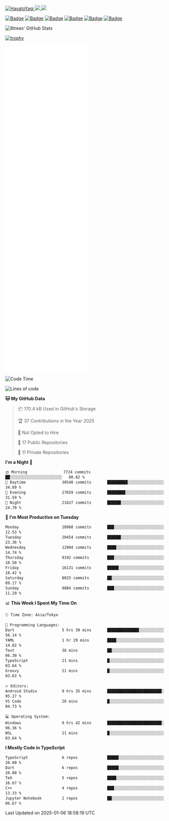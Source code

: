 <!-- Badges -->
<p>
  <a href="https://github.com/HayatoYagi/HayatoYagi/">
    <img src="https://komarev.com/ghpvc/?username=HayatoYagi" alt="HayatoYagi" />
  </a>
  <a href="https://github.com/HayatoYagi">
    <img height="20" src="https://img.shields.io/github/followers/HayatoYagi?label=follow&logo=github&style=flat" />
  </a>
  <a href="http://twitter.com/HayatoYagi1013">
    <img height="20" src="https://img.shields.io/twitter/follow/HayatoYagi1013?label=Twitter&logo=twitter&style=flat" />
  </a>
  
  [![Badge](https://cp-logo.vercel.app/atcoder/HayatoY?logo=true)](https://atcoder.jp/users/HayatoY)
  [![Badge](https://cp-logo.vercel.app/codeforces/HayatoY?logo=true)](http://codeforces.com/profile/HayatoY)
  [![Badge](https://cp-logo.vercel.app/topcoder/HayatoY1013?logo=true)](https://www.topcoder.com/members/HayatoY1013/details/?track=DATA_SCIENCE&subTrack=SRM)
  [![Badge](https://cp-logo.vercel.app/yukicoder/HayatoY?logo=true)](https://yukicoder.me/users/4386)
  [![Badge](https://cp-logo.vercel.app/leetcode/hayatoy1013?logo=true)](https://leetcode.com/hayatoy1013/)
  [![Badge](https://cp-logo.vercel.app/codechef/hayato_y?logo=true)](https://www.codechef.com/users/hayato_y)
  
</p>

<!-- GitHub Readme Stats -->
<p>
  <img alt="8trees' GitHub Stats" height="150px" src="https://github-readme-stats-sigma-beige-26.vercel.app/api?username=HayatoYagi&count_private=true&show_icons=true&theme=merko&include_all_commits=true">
<!--   <img alt="Top Langs" height="150px" src="https://github-readme-stats-sigma-beige-26.vercel.app/api/top-langs/?username=HayatoYagi&theme=merko&layout=compact"> -->
</p>

[![trophy](https://github-profile-trophy.vercel.app/?username=ryo-ma&theme=onedark)](https://github.com/ryo-ma/github-profile-trophy)

<!-- Metrics -->
<!-- ![Metrics](https://metrics.lecoq.io/HayatoYagi?template=classic&isocalendar=1&languages=1&achievements=1&tweets=1&base=header%2C%20activity%2C%20community%2C%20repositories%2C%20metadata&base.indepth=false&base.hireable=false&base.skip=false&isocalendar=false&isocalendar.duration=full-year&languages=false&languages.limit=8&languages.threshold=0%25&languages.other=false&languages.colors=github&languages.sections=most-used&languages.indepth=false&languages.analysis.timeout=15&languages.analysis.timeout.repositories=7.5&languages.categories=markup%2C%20programming&languages.recent.categories=markup%2C%20programming&languages.recent.load=300&languages.recent.days=14&achievements=false&achievements.threshold=C&achievements.secrets=true&achievements.display=detailed&achievements.limit=0&tweets=false&tweets.user=.user.twitter&tweets.attachments=false&tweets.limit=2&config.timezone=Asia%2FTokyo) -->
![Metrics](/github-metrics.svg)

<!--
<h3 align="left">Connect with me:</h3>
<p align="left">
<a href="https://twitter.com/hayatoyagi1013" target="blank"><img align="center" src="https://raw.githubusercontent.com/rahuldkjain/github-profile-readme-generator/master/src/images/icons/Social/twitter.svg" alt="hayatoyagi1013" height="30" width="40" /></a>
</p>

<h3 align="left">Languages and Tools:</h3>
<p align="left"> <a href="https://developer.android.com" target="_blank" rel="noreferrer"> <img src="https://raw.githubusercontent.com/devicons/devicon/master/icons/android/android-original-wordmark.svg" alt="android" width="40" height="40"/> </a> <a href="https://www.w3schools.com/cpp/" target="_blank" rel="noreferrer"> <img src="https://raw.githubusercontent.com/devicons/devicon/master/icons/cplusplus/cplusplus-original.svg" alt="cplusplus" width="40" height="40"/> </a> <a href="https://firebase.google.com/" target="_blank" rel="noreferrer"> <img src="https://www.vectorlogo.zone/logos/firebase/firebase-icon.svg" alt="firebase" width="40" height="40"/> </a> <a href="https://flutter.dev" target="_blank" rel="noreferrer"> <img src="https://www.vectorlogo.zone/logos/flutterio/flutterio-icon.svg" alt="flutter" width="40" height="40"/> </a> <a href="https://git-scm.com/" target="_blank" rel="noreferrer"> <img src="https://www.vectorlogo.zone/logos/git-scm/git-scm-icon.svg" alt="git" width="40" height="40"/> </a> <a href="https://kotlinlang.org" target="_blank" rel="noreferrer"> <img src="https://www.vectorlogo.zone/logos/kotlinlang/kotlinlang-icon.svg" alt="kotlin" width="40" height="40"/> </a> <a href="https://www.linux.org/" target="_blank" rel="noreferrer"> <img src="https://raw.githubusercontent.com/devicons/devicon/master/icons/linux/linux-original.svg" alt="linux" width="40" height="40"/> </a> <a href="https://www.python.org" target="_blank" rel="noreferrer"> <img src="https://raw.githubusercontent.com/devicons/devicon/master/icons/python/python-original.svg" alt="python" width="40" height="40"/> </a> <a href="https://www.typescriptlang.org/" target="_blank" rel="noreferrer"> <img src="https://raw.githubusercontent.com/devicons/devicon/master/icons/typescript/typescript-original.svg" alt="typescript" width="40" height="40"/> </a> <a href="https://unity.com/" target="_blank" rel="noreferrer"> <img src="https://www.vectorlogo.zone/logos/unity3d/unity3d-icon.svg" alt="unity" width="40" height="40"/> </a> </p>
-->

<!-- WakaTime Readme status -->
<!--START_SECTION:waka-->
![Code Time](http://img.shields.io/badge/Code%20Time-948%20hrs%2058%20mins-blue)

![Lines of code](https://img.shields.io/badge/From%20Hello%20World%20I%27ve%20Written-36.3%20million%20lines%20of%20code-blue)

**🐱 My GitHub Data** 

> 📦 170.4 kB Used in GitHub's Storage 
 > 
> 🏆 37 Contributions in the Year 2025
 > 
> 🚫 Not Opted to Hire
 > 
> 📜 17 Public Repositories 
 > 
> 🔑 11 Private Repositories 
 > 
**I'm a Night 🦉** 

```text
🌞 Morning                7724 commits        ██░░░░░░░░░░░░░░░░░░░░░░░   08.82 % 
🌆 Daytime                30548 commits       █████████░░░░░░░░░░░░░░░░   34.89 % 
🌃 Evening                27659 commits       ████████░░░░░░░░░░░░░░░░░   31.59 % 
🌙 Night                  21627 commits       ██████░░░░░░░░░░░░░░░░░░░   24.70 % 
```
📅 **I'm Most Productive on Tuesday** 

```text
Monday                   10968 commits       ███░░░░░░░░░░░░░░░░░░░░░░   12.53 % 
Tuesday                  20454 commits       ██████░░░░░░░░░░░░░░░░░░░   23.36 % 
Wednesday                12904 commits       ████░░░░░░░░░░░░░░░░░░░░░   14.74 % 
Thursday                 9192 commits        ███░░░░░░░░░░░░░░░░░░░░░░   10.50 % 
Friday                   16131 commits       █████░░░░░░░░░░░░░░░░░░░░   18.42 % 
Saturday                 8025 commits        ██░░░░░░░░░░░░░░░░░░░░░░░   09.17 % 
Sunday                   9884 commits        ███░░░░░░░░░░░░░░░░░░░░░░   11.29 % 
```


📊 **This Week I Spent My Time On** 

```text
🕑︎ Time Zone: Asia/Tokyo

💬 Programming Languages: 
Dart                     5 hrs 39 mins       ██████████████░░░░░░░░░░░   56.14 % 
YAML                     1 hr 29 mins        ████░░░░░░░░░░░░░░░░░░░░░   14.82 % 
Text                     38 mins             ██░░░░░░░░░░░░░░░░░░░░░░░   06.30 % 
TypeScript               21 mins             █░░░░░░░░░░░░░░░░░░░░░░░░   03.64 % 
Groovy                   21 mins             █░░░░░░░░░░░░░░░░░░░░░░░░   03.63 % 

🔥 Editors: 
Android Studio           9 hrs 35 mins       ████████████████████████░   95.27 % 
VS Code                  28 mins             █░░░░░░░░░░░░░░░░░░░░░░░░   04.73 % 

💻 Operating System: 
Windows                  9 hrs 42 mins       ████████████████████████░   96.36 % 
WSL                      21 mins             █░░░░░░░░░░░░░░░░░░░░░░░░   03.64 % 
```

**I Mostly Code in TypeScript** 

```text
TypeScript               6 repos             █████░░░░░░░░░░░░░░░░░░░░   20.00 % 
Dart                     6 repos             █████░░░░░░░░░░░░░░░░░░░░   20.00 % 
TeX                      5 repos             ████░░░░░░░░░░░░░░░░░░░░░   16.67 % 
C++                      4 repos             ███░░░░░░░░░░░░░░░░░░░░░░   13.33 % 
Jupyter Notebook         2 repos             ██░░░░░░░░░░░░░░░░░░░░░░░   06.67 % 
```




 Last Updated on 2025-01-06 18:58:19 UTC
<!--END_SECTION:waka-->
